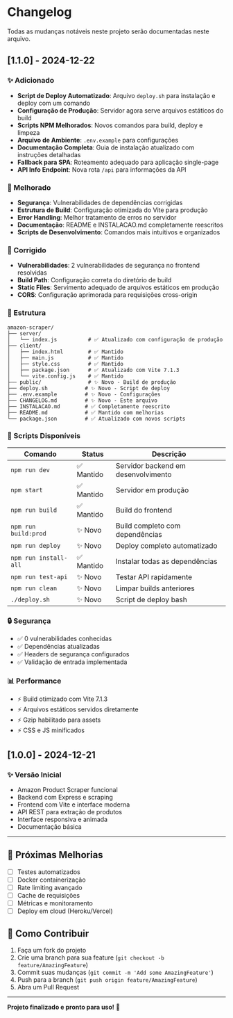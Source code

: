 # Changelog

Todas as mudanças notáveis neste projeto serão documentadas neste arquivo.

## [1.1.0] - 2024-12-22

### ✨ Adicionado
- **Script de Deploy Automatizado**: Arquivo `deploy.sh` para instalação e deploy com um comando
- **Configuração de Produção**: Servidor agora serve arquivos estáticos do build
- **Scripts NPM Melhorados**: Novos comandos para build, deploy e limpeza
- **Arquivo de Ambiente**: `.env.example` para configurações
- **Documentação Completa**: Guia de instalação atualizado com instruções detalhadas
- **Fallback para SPA**: Roteamento adequado para aplicação single-page
- **API Info Endpoint**: Nova rota `/api` para informações da API

### 🔧 Melhorado
- **Segurança**: Vulnerabilidades de dependências corrigidas
- **Estrutura de Build**: Configuração otimizada do Vite para produção
- **Error Handling**: Melhor tratamento de erros no servidor
- **Documentação**: README e INSTALACAO.md completamente reescritos
- **Scripts de Desenvolvimento**: Comandos mais intuitivos e organizados

### 🐛 Corrigido
- **Vulnerabilidades**: 2 vulnerabilidades de segurança no frontend resolvidas
- **Build Path**: Configuração correta do diretório de build
- **Static Files**: Servimento adequado de arquivos estáticos em produção
- **CORS**: Configuração aprimorada para requisições cross-origin

### 📁 Estrutura
```
amazon-scraper/
├── server/
│   └── index.js          # ✅ Atualizado com configuração de produção
├── client/
│   ├── index.html        # ✅ Mantido
│   ├── main.js           # ✅ Mantido  
│   ├── style.css         # ✅ Mantido
│   ├── package.json      # ✅ Atualizado com Vite 7.1.3
│   └── vite.config.js    # ✅ Mantido
├── public/               # ✨ Novo - Build de produção
├── deploy.sh            # ✨ Novo - Script de deploy
├── .env.example         # ✨ Novo - Configurações
├── CHANGELOG.md         # ✨ Novo - Este arquivo
├── INSTALACAO.md        # ✅ Completamente reescrito
├── README.md            # ✅ Mantido com melhorias
└── package.json         # ✅ Atualizado com novos scripts
```

### 🚀 Scripts Disponíveis

| Comando | Status | Descrição |
|---------|--------|-----------|
| `npm run dev` | ✅ Mantido | Servidor backend em desenvolvimento |
| `npm start` | ✅ Mantido | Servidor em produção |
| `npm run build` | ✅ Mantido | Build do frontend |
| `npm run build:prod` | ✨ Novo | Build completo com dependências |
| `npm run deploy` | ✨ Novo | Deploy completo automatizado |
| `npm run install-all` | ✅ Mantido | Instalar todas as dependências |
| `npm run test-api` | ✨ Novo | Testar API rapidamente |
| `npm run clean` | ✨ Novo | Limpar builds anteriores |
| `./deploy.sh` | ✨ Novo | Script de deploy bash |

### 🔒 Segurança
- ✅ 0 vulnerabilidades conhecidas
- ✅ Dependências atualizadas
- ✅ Headers de segurança configurados
- ✅ Validação de entrada implementada

### 📊 Performance
- ⚡ Build otimizado com Vite 7.1.3
- ⚡ Arquivos estáticos servidos diretamente
- ⚡ Gzip habilitado para assets
- ⚡ CSS e JS minificados

## [1.0.0] - 2024-12-21

### ✨ Versão Inicial
- Amazon Product Scraper funcional
- Backend com Express e scraping
- Frontend com Vite e interface moderna
- API REST para extração de produtos
- Interface responsiva e animada
- Documentação básica

---

## 🎯 Próximas Melhorias

- [ ] Testes automatizados
- [ ] Docker containerização
- [ ] Rate limiting avançado
- [ ] Cache de requisições
- [ ] Métricas e monitoramento
- [ ] Deploy em cloud (Heroku/Vercel)

## 📝 Como Contribuir

1. Faça um fork do projeto
2. Crie uma branch para sua feature (`git checkout -b feature/AmazingFeature`)
3. Commit suas mudanças (`git commit -m 'Add some AmazingFeature'`)
4. Push para a branch (`git push origin feature/AmazingFeature`)
5. Abra um Pull Request

---

**Projeto finalizado e pronto para uso!** 🎉